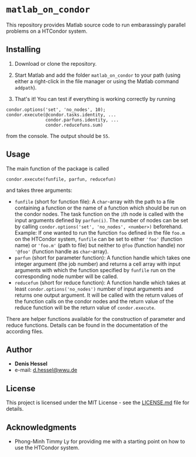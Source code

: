 # `matlab_on_condor`

This repository provides Matlab source code to run embarassingly parallel problems on a HTCondor system.

## Installing

1. Download or clone the repository. 

2. Start Matlab and add the folder `matlab_on_condor` to your path (using either a right-click in the file manager or using the Matlab command `addpath`).

3. That's it! You can test if everything is working correctly by running

```
condor.options('set', 'no_nodes', 10);  
condor.execute(@condor.tasks.identity, ...  
               condor.parfuns.identity, ...  
               condor.reducefuns.sum)
```
from the console. The output should be `55`.

## Usage
The main function of the package is called

```
condor.execute(funfile, parfun, reducefun)
```
and takes three arguments:  

* ```funfile``` (short for function file): A ```char```-array with the path to a file containing a function or the name of a function which should be run on the condor nodes. The task function on the ```i```th node is called with the input arguments defined by ```parfun(i)```. The number of nodes can be set by calling ```condor.options('set', 'no_nodes', <number>)``` beforehand. Example: If one wanted to run the function ```foo``` defined in the file ```foo.m``` on the HTCondor system, ```funfile``` can be set to either ```'foo'``` (function name) or ```'foo.m'``` (path to file) but neither to ```@foo``` (function handle) nor ```'@foo'``` (function handle as ```char```-array).  
* ```parfun``` (short for parameter function): A function handle which takes one integer argument (the job number) and returns a cell array with input arguments with which the function specified by ```funfile``` run on the corresponding node number will be called.  
* ```reducefun``` (short for reduce function): A function handle which takes at least ```condor.options('no_nodes')``` number of input arguments and returns one output argument. It will be called with the return values of the function calls on the condor nodes and the return value of the reduce function will be the return value of ```condor.execute```.  


There are helper functions available for the construction of parameter and reduce functions. Details can be found in the documentation of the according files.

## Author

* **Denis Hessel**
* e-mail: d.hessel@wwu.de


## License

This project is licensed under the MIT License - see the [LICENSE.md](LICENSE.md) file for details.

## Acknowledgments

* Phong-Minh Timmy Ly for providing me with a starting point on how to use the HTCondor system.

